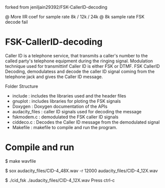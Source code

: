 forked from jeniljain29392/FSK-CallerID-decoding

@ More IIR coef for sample rate 8k / 12k / 24k
@ 8k sample rate FSK decode fail

# FSK-CallerID-decoding

Caller ID  is a telephone service, that transmits a caller's number to the called party's telephone equipment
during the ringing signal. Modulation technique used for transmittinf Caller ID is either FSK or DTMF.
FSK CallerID Decoding, demodulatess and decode the caller ID signal coming from the telephone jack and gives
the Caller ID message. 

Folder Structure
- include         : includes the libraries used and the header files
- gnuplot         : includes libraries for ploting the FSK signals
- Doxygen         : Doxygen documentation of the APIs
- audacity_files  : caller ID signals used for decoding the message
- fskmodem.c      : demodulated the FSK caller ID signals
- ciddeco.c       : Decodes the Caller ID message from the demodulated signal
- Makefile        : makefile to compile and run the program.
  
# Compile and run

 $ make wavfile

 $ sox audacity_files/CID-4_48X.wav -r 12000 audacity_files/CID-4_12X.wav

 $ ./cid_fsk ./audacity_files/CID-4_12X.wav
	Press ctrl-c


